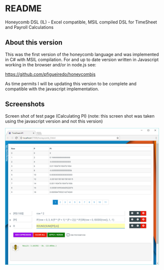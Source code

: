 # README #

Honeycomb DSL (IL) - Excel compatible, MSIL compiled DSL for TimeSheet and Payroll Calculations

## About this version

This was the first version of the honeycomb language and was implemented in C# with MSIL compilation. For and up to date version written in Javascript working in the browser and/or in node.js see:

https://github.com/pfigueiredo/honeycombjs

As time permits I will be updating this version to be complete and compatible with the javascript implementation.

## Screenshots

Screen shot of test page (Calculating PI) 
(note: this screen shot was taken using the javascript version and not this version)

![Screenshot](https://github.com/pfigueiredo/honeycombjs/raw/master/docs/screen.png?raw=true "Screenshot")




